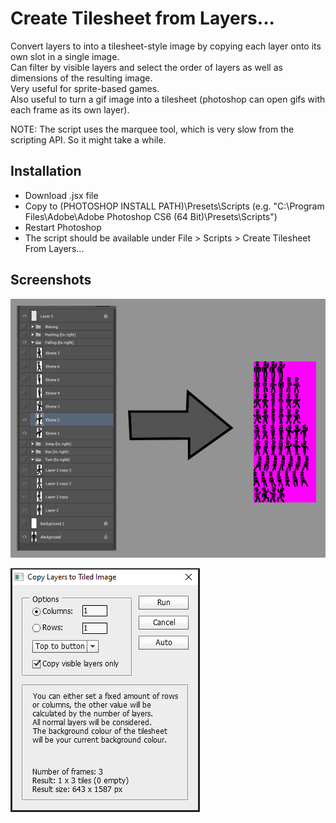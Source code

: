 # Create Tilesheet from Layers...
Convert layers to into a tilesheet-style image by copying each layer onto its own slot in a single image.  
Can filter by visible layers and select the order of layers as well as dimensions of the resulting image.  
Very useful for sprite-based games.  
Also useful to turn a gif image into a tilesheet (photoshop can open gifs with each frame as its own layer).

NOTE: The script uses the marquee tool, which is very slow from the scripting API. So it might take a while.

## Installation
- Download .jsx file
- Copy to (PHOTOSHOP INSTALL PATH)\Presets\Scripts (e.g. "C:\Program Files\Adobe\Adobe Photoshop CS6 (64 Bit)\Presets\Scripts")
- Restart Photoshop
- The script should be available under File > Scripts > Create Tilesheet From Layers...

## Screenshots
![Input to result](./media/script.jpg)

![Dialog options](./media/dialog.png)
